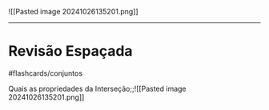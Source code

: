 ![[Pasted image 20241026135201.png]]

---
# Revisão Espaçada
#flashcards/conjuntos

Quais as propriedades da Interseção;;![[Pasted image 20241026135201.png]]